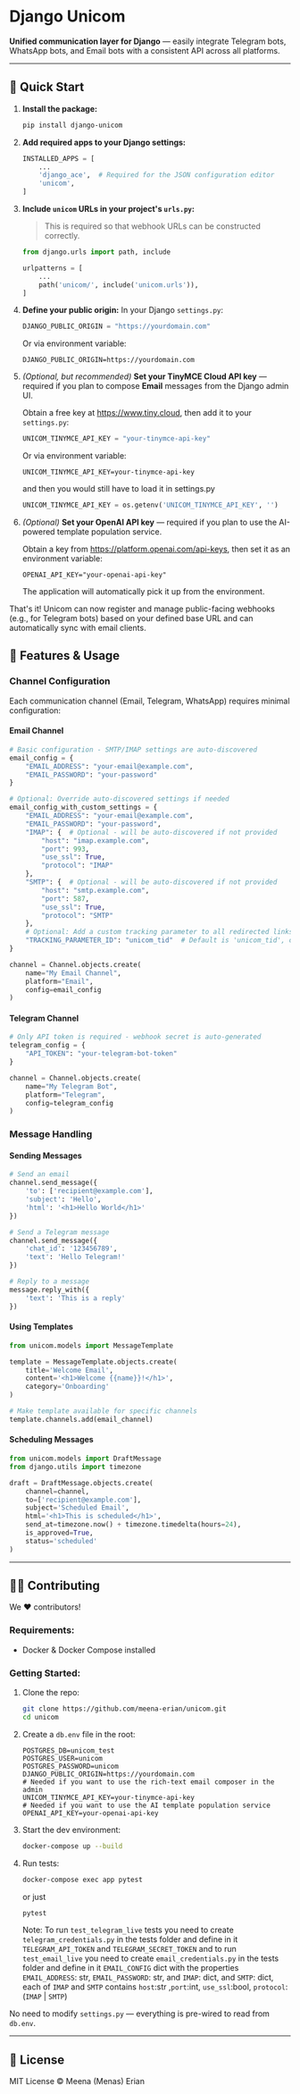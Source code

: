 # Django Unicom

**Unified communication layer for Django** — easily integrate Telegram bots, WhatsApp bots, and Email bots with a consistent API across all platforms.

---

## 🚀 Quick Start

1. **Install the package:**
   ```bash
   pip install django-unicom
   ```

2. **Add required apps to your Django settings:**

   ```python
   INSTALLED_APPS = [
       ...
       'django_ace',  # Required for the JSON configuration editor
       'unicom',
   ]
   ```

3. **Include `unicom` URLs in your project's `urls.py`:**

   > This is required so that webhook URLs can be constructed correctly.

   ```python
   from django.urls import path, include

   urlpatterns = [
       ...
       path('unicom/', include('unicom.urls')),
   ]
   ```

4. **Define your public origin:**
   In your Django `settings.py`:

   ```python
   DJANGO_PUBLIC_ORIGIN = "https://yourdomain.com"
   ```

   Or via environment variable:

   ```env
   DJANGO_PUBLIC_ORIGIN=https://yourdomain.com
   ```

5. *(Optional, but recommended)* **Set your TinyMCE Cloud API key** — required if you plan to compose **Email** messages from the Django admin UI.

   Obtain a free key at <https://www.tiny.cloud>, then add it to your `settings.py`:

   ```python
   UNICOM_TINYMCE_API_KEY = "your-tinymce-api-key"
   ```

   Or via environment variable:

   ```env
   UNICOM_TINYMCE_API_KEY=your-tinymce-api-key
   ```

   and then you would still have to load it in settings.py

   ```python
   UNICOM_TINYMCE_API_KEY = os.getenv('UNICOM_TINYMCE_API_KEY', '')
   ```

6. *(Optional)* **Set your OpenAI API key** — required if you plan to use the AI-powered template population service.

   Obtain a key from <https://platform.openai.com/api-keys>, then set it as an environment variable:

   ```env
   OPENAI_API_KEY="your-openai-api-key"
   ```

   The application will automatically pick it up from the environment.

That's it! Unicom can now register and manage public-facing webhooks (e.g., for Telegram bots) based on your defined base URL and can automatically sync with email clients.

## 📝 Features & Usage

### Channel Configuration

Each communication channel (Email, Telegram, WhatsApp) requires minimal configuration:

#### Email Channel
```python
# Basic configuration - SMTP/IMAP settings are auto-discovered
email_config = {
    "EMAIL_ADDRESS": "your-email@example.com",
    "EMAIL_PASSWORD": "your-password"
}

# Optional: Override auto-discovered settings if needed
email_config_with_custom_settings = {
    "EMAIL_ADDRESS": "your-email@example.com",
    "EMAIL_PASSWORD": "your-password",
    "IMAP": {  # Optional - will be auto-discovered if not provided
        "host": "imap.example.com",
        "port": 993,
        "use_ssl": True,
        "protocol": "IMAP"
    },
    "SMTP": {  # Optional - will be auto-discovered if not provided
        "host": "smtp.example.com",
        "port": 587,
        "use_ssl": True,
        "protocol": "SMTP"
    },
    # Optional: Add a custom tracking parameter to all redirected links
    "TRACKING_PARAMETER_ID": "unicom_tid"  # Default is 'unicom_tid', omit to disable
}

channel = Channel.objects.create(
    name="My Email Channel",
    platform="Email",
    config=email_config
)
```

#### Telegram Channel
```python
# Only API token is required - webhook secret is auto-generated
telegram_config = {
    "API_TOKEN": "your-telegram-bot-token"
}

channel = Channel.objects.create(
    name="My Telegram Bot",
    platform="Telegram",
    config=telegram_config
)
```

### Message Handling

#### Sending Messages
```python
# Send an email
channel.send_message({
    'to': ['recipient@example.com'],
    'subject': 'Hello',
    'html': '<h1>Hello World</h1>'
})

# Send a Telegram message
channel.send_message({
    'chat_id': '123456789',
    'text': 'Hello Telegram!'
})

# Reply to a message
message.reply_with({
    'text': 'This is a reply'
})
```

#### Using Templates
```python
from unicom.models import MessageTemplate

template = MessageTemplate.objects.create(
    title='Welcome Email',
    content='<h1>Welcome {{name}}!</h1>',
    category='Onboarding'
)

# Make template available for specific channels
template.channels.add(email_channel)
```

#### Scheduling Messages
```python
from unicom.models import DraftMessage
from django.utils import timezone

draft = DraftMessage.objects.create(
    channel=channel,
    to=['recipient@example.com'],
    subject='Scheduled Email',
    html='<h1>This is scheduled</h1>',
    send_at=timezone.now() + timezone.timedelta(hours=24),
    is_approved=True,
    status='scheduled'
)
```

---

## 🧑‍💻 Contributing

We ❤️ contributors!

### Requirements:

* Docker & Docker Compose installed

### Getting Started:

1. Clone the repo:

   ```bash
   git clone https://github.com/meena-erian/unicom.git
   cd unicom
   ```

2. Create a `db.env` file in the root:

   ```env
   POSTGRES_DB=unicom_test
   POSTGRES_USER=unicom
   POSTGRES_PASSWORD=unicom
   DJANGO_PUBLIC_ORIGIN=https://yourdomain.com
   # Needed if you want to use the rich-text email composer in the admin
   UNICOM_TINYMCE_API_KEY=your-tinymce-api-key
   # Needed if you want to use the AI template population service
   OPENAI_API_KEY=your-openai-api-key
   ```

3. Start the dev environment:

   ```bash
   docker-compose up --build
   ```

4. Run tests:

   ```bash
   docker-compose exec app pytest
   ```

   or just

   ```bash
   pytest
   ```
   Note: To run ```test_telegram_live``` tests you need to create ```telegram_credentials.py``` in the tests folder and define in it ```TELEGRAM_API_TOKEN``` and ```TELEGRAM_SECRET_TOKEN``` and to run ```test_email_live``` you need to create ```email_credentials.py``` in the tests folder and define in it ```EMAIL_CONFIG``` dict with the properties ```EMAIL_ADDRESS```: str, ```EMAIL_PASSWORD```: str, and ```IMAP```: dict, and ```SMTP```: dict, each of ```IMAP``` and ```SMTP``` contains ```host```:str ,```port```:int, ```use_ssl```:bool, ```protocol```: (```IMAP``` | ```SMTP```)  

No need to modify `settings.py` — everything is pre-wired to read from `db.env`.

---

## 📄 License

MIT License © Meena (Menas) Erian

